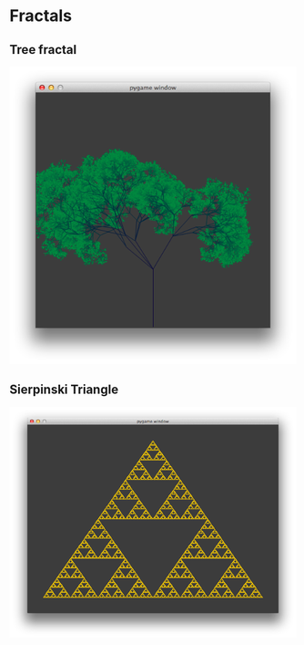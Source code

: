 Fractals
========

Tree fractal
--------

![Fractal Tree](/images/tree.png)

Sierpinski Triangle
--------

![Sierpinski Triangle](/images/triangle.png)


